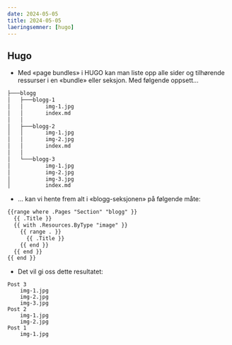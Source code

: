 ```yaml
---
date: 2024-05-05
title: 2024-05-05
laeringsemner: [hugo]
---
```


## Hugo
* Med «page bundles» i HUGO kan man liste opp alle sider og tilhørende ressurser i en «bundle» eller seksjon. Med følgende oppsett...
```html
├───blogg
│   ├───blogg-1
│   │       img-1.jpg
│   │       index.md
│   │
│   ├───blogg-2
│   │       img-1.jpg
│   │       img-2.jpg
│   │       index.md
│   │
│   └───blogg-3
│           img-1.jpg
│           img-2.jpg
│           img-3.jpg
│           index.md
```
* ... kan vi hente frem alt i «blogg-seksjonen» på følgende måte:
```html
{{range where .Pages "Section" "blogg" }}
  {{ .Title }}
  {{ with .Resources.ByType "image" }}
    {{ range . }}
      {{ .Title }}
    {{ end }}
  {{ end }}
{{ end }}
```
* Det vil gi oss dette resultatet:
```text
Post 3
    img-1.jpg
    img-2.jpg
    img-3.jpg
Post 2
    img-1.jpg
    img-2.jpg
Post 1
    img-1.jpg
```
